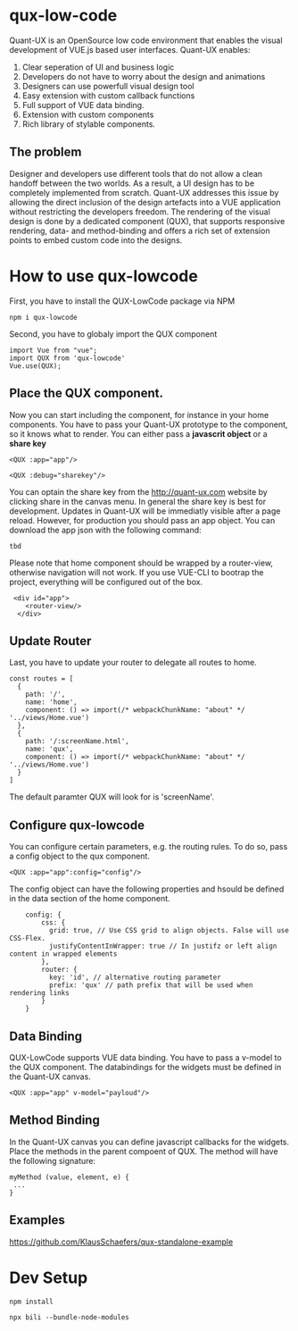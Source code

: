 # qux-low-code
Quant-UX is an OpenSource low code environment that enables the visual development of VUE.js based user interfaces. Quant-UX enables:

1. Clear seperation of UI and business logic
2. Developers do not have to worry about the design and animations
3. Designers can use powerfull visual design tool
3. Easy extension with custom callback functions
4. Full support of VUE data binding.
5. Extension with custom components
6. Rich library of stylable components.

## The problem
Designer and developers use different tools that do not allow a clean handoff between the two worlds. As a result, a UI design has to be completely implemented from scratch. Quant-UX addresses this issue by allowing the direct inclusion of the design artefacts into a VUE application without restricting the developers freedom. The rendering of the visual design is done by a dedicated component (QUX), that supports responsive rendering, data- and method-binding and offers a rich set of extension points to embed custom code into the designs. 


# How to use qux-lowcode

First, you have to install the QUX-LowCode  package via NPM
```
npm i qux-lowcode
```

Second, you have to globaly import the QUX component

```
import Vue from "vue";
import QUX from 'qux-lowcode'
Vue.use(QUX);
```

## Place the QUX component.

Now you can start including the component, for instance in your home components. You have to pass your Quant-UX prototype
to the component, so it knows what to render. You can either pass a **javascrit object** or a **share key**

```
<QUX :app="app"/>
```

```
<QUX :debug="sharekey"/>
```

You can optain the share key from the http://quant-ux.com website by clicking share in the canvas menu. In general the share key is best for development. Updates in Quant-UX will be immediatly visible after a page reload. However, for production you should pass an app
object. You can download the app json with the following command:

```
tbd
```

Please note that home component should be wrapped by a router-view, otherwise navigation will not work. If you use VUE-CLI to bootrap the project, everything will be configured out of the box.

```
 <div id="app">
    <router-view/>
  </div>
```

## Update Router

Last, you have to update your router to delegate all routes to home. 

```
const routes = [
  {
    path: '/',
    name: 'home',
    component: () => import(/* webpackChunkName: "about" */ '../views/Home.vue')
  },
  {
    path: '/:screenName.html',
    name: 'qux',
    component: () => import(/* webpackChunkName: "about" */ '../views/Home.vue')
  }
]
```

The default paramter QUX will look for is 'screenName'. 

## Configure qux-lowcode

You can configure certain parameters, e.g. the routing rules. To do so, pass a config object to the 
qux component.

```
<QUX :app="app":config="config"/>
```

The config object can have the following properties and hsould be defined in the data section of the home component.

```
    config: {
        css: {
          grid: true, // Use CSS grid to align objects. False will use CSS-Flex.
          justifyContentInWrapper: true // In justifz or left align content in wrapped elements
        },
        router: {
          key: 'id', // alternative routing parameter
          prefix: 'qux' // path prefix that will be used when rendering links
        }
    }
```


## Data Binding

QUX-LowCode supports VUE data binding. You have to pass a v-model to the QUX component. The databindings for the
widgets must be defined in the Quant-UX canvas.

```
<QUX :app="app" v-model="payloud"/>
```

## Method Binding

In the Quant-UX canvas you can define javascript callbacks for the widgets. Place the methods in the parent compoent of QUX. The method will have the following signature:

```
myMethod (value, element, e) {
 ...
}
```

## Examples
https://github.com/KlausSchaefers/qux-standalone-example


# Dev Setup

```
npm install
```

```
npx bili --bundle-node-modules
```
